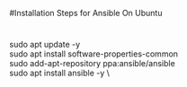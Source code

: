 #Installation Steps for Ansible On Ubuntu
#

sudo apt update -y \
sudo apt install software-properties-common \
sudo add-apt-repository ppa:ansible/ansible \
sudo apt install ansible -y \
